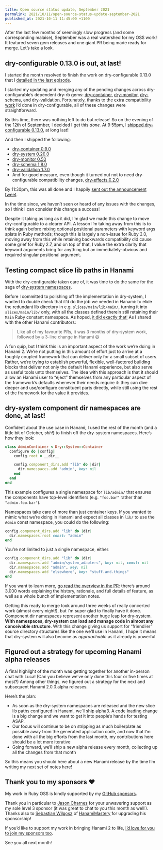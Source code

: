 ```yaml
---
title: Open source status update, September 2021
permalink: 2021/10/11/open-source-status-update-september-2021
published_at: 2021-10-11 11:45:00 +1100
---
```


After the last few months of seemingly slow progress (and some corresponding malaise), September was a real watershed for my OSS work! It featured seven gem releases and one giant PR being made ready for merge. Let’s take a look.

## dry-configurable 0.13.0 is out, at last!

I started the month resolved to finish the work on dry-configurable 0.13.0 that I [detailed in the last episode](/writing/2021/09/06/open-source-status-update-july-august-2021/).

I started my updating and merging any of the pending changes across dry-configurable’s dependent dry-rb gems: [dry-container](https://github.com/dry-rb/dry-container/pull/80), [dry-monitor](https://github.com/dry-rb/dry-monitor/pull/45), [dry-schema](https://github.com/dry-rb/dry-schema/pull/373), and [dry-validation](https://github.com/dry-rb/dry-validation/pull/691). Fortunately, thanks to the [extra compatibility work](https://github.com/dry-rb/dry-configurable/pull/121) I’d done in dry-configurable, all of these changes were straightforward.

By this time, there was nothing left to do but release! So on the evening of the 12th of September, I decided I get this _done._ At 9:55pm, I [shipped dry-configurable 0.13.0](https://github.com/dry-rb/dry-configurable/releases/tag/v0.13.0), at long last!

And then I shipped the following:

- [dry-container 0.9.0](https://github.com/dry-rb/dry-container/releases/tag/v0.9.0)
- [dry-system 0.20.0](https://github.com/dry-rb/dry-system/releases/tag/v0.20.0)
- [dry-monitor 0.50](https://github.com/dry-rb/dry-monitor/releases/tag/v0.5.0)
- [dry-schema 1.8.0](https://github.com/dry-rb/dry-schema/releases/tag/v1.8.0)
- [dry-validation 1.7.0](https://github.com/dry-rb/dry-validation/releases/tag/v1.7.0)
- And for good measure, even though it turned out not to need dry-configurable compatibility changes, [dry-effects 0.2.0](https://github.com/dry-rb/dry-effects/releases/tag/v0.2.0)

By 11:30pm, this was all done and I happily [sent out the announcement tweet](https://twitter.com/dry_rb/status/1437045303962595331).

In the time since, we haven’t seen or heard of any issues with the changes, so I think I can consider this change a success!

Despite it taking as long as it did, I’m glad we made this change to move dry-configurable to a clearer API. A lesson I’m taking away from this is to think again before mixing optional positional parameters with keyword args splats in Ruby methods; though this is largely a non-issue for Ruby 3.0, moving away from this while retaining backwards compatibility did cause some grief for Ruby 2.7, and on top of that, I value the extra clarity that keyword arguments bring for anything but an immediately-obvious and required singular positional argument.

## Testing compact slice lib paths in Hanami

With the dry-configurable taken care of, it was time to do the same for the saga of [dry-system namespaces](https://github.com/dry-rb/dry-system/pull/181).

Before I committed to polishing off the implementation in dry-system, I wanted to double check that it’d do the job we needed in Hanami: to elide the redundant lib directory in e.g. `slices/main/lib/main/`, turning it into `slices/main/lib/` only, with all the classes defined therein still retaining their `Main` Ruby constant namespace. As hoped, [it did exactly that!](https://github.com/hanami/hanami/pull/1123) As I shared with the other Hanami contributors:

> Like all of my favourite PRs, it was 3 months of dry-system work, followed by a 3-line change in Hanami 😄

A fun quip, but I think this is an important aspect of the work we’re doing in Hanami 2. We’re not putting in this amount of effort just to arrive at a toughly coupled framework that can deliver only for a small subset of users. Rather, we’re trying to establish powerful, flexible, well-factored building blocks that deliver not only the default Hanami experience, but also serve as useful tools unto themselves. The idea with this approach is that it should allow an Hanami user to “eject” themselves from any particular aspect of the framework’s defaults whenever their needs require it: they can dive deeper and use/configure constituent parts directly, while still using the rest of the framework for the value it provides.

## dry-system component dir namespaces are done, at last!

Confident about the use case in Hanami, I used the rest of the month (and a little bit of October, _shh!_) to finish off the dry-system namespaces. Here’s how they look:

```ruby
class AdminContainer < Dry::System::Container
  configure do |config|
    config.root = __dir__

    config.component_dirs.add "lib" do |dir|
      dir.namespaces.add "admin", key: nil
    end
  end
end
```

This example configures a single namespace for `lib/admin/` that ensures the components have top-level identifiers (e.g. `"foo.bar"` rather than `"admin.foo.bar"`).

Namespaces take care of more than just container keys. If you wanted to mimic what we’re doing in Hanami and expect all classes in `lib/` to use the `Admin` const namespace, you could do the following:

```ruby
config.component_dirs.add "lib" do |dir|
  dir.namespaces.root const: "admin"
end
```

You’re not limited to just a single namespace, either:

```ruby
config.component_dirs.add "lib" do |dir|
  dir.namespaces.add "admin/system_adapters", key: nil, const: nil
  dir.namespaces.add "admin", key: nil
  dir.namespaces.add "elsewhere", key: "stuff.and.things"
end
```

If you want to learn more, [go read the overview in the PR](https://github.com/dry-rb/dry-system/pull/181): there’s around 3,000 words explaining the history, rationale, and full details of feature, as well as a whole bunch of implementation notes.

Getting this ready to merge took around three weeks of really concerted work (almost every night!), but I’m super glad to finally have it done. Component dir namespaces represent another huge leap for dry-system. **With namespaces, dry-system can load and manage code in almost any conceivable structure.** With this change giving us support for “friendlier” source directory structures like the one we’ll use in Hanami, I hope it means that dry-system will also become as _approachable_ as it already is powerful.

## Figured out a strategy for upcoming Hanami alpha releases

A final highlight of the month was getting together for another in-person chat with Luca! (Can you believe we’ve only done this four or five times at most?) Among other things, we figured out a strategy for the next and subsequent Hanami 2.0.0.alpha releases.

Here’s the plan:

- As soon as the dry-system namespaces are released and the new slice lib paths configured in Hanami, we’ll ship alpha3. A code loading change is a big change and we want to get it into people’s hands for testing ASAP.
- Our focus will continue to be on stripping as much boilerplate as possible away from the generated application code, and now that I’m done with all the big efforts from the last month, my contributions here should be a lot more iterative
- Going forward, we’ll ship a new alpha release every month, collecting up all the changes from that month

So this means you should here about a new Hanami release by the time I’m writing my next set of notes here!

## Thank you to my sponsors ❤️

My work in Ruby OSS is kindly supported by my [GitHub sponsors](https://github.com/sponsors/timriley).

Thank you in particular to [Jason Charnes](https://github.com/jasoncharnes) for your unwavering support as my sole level 3 sponsor (it was great to chat to you this month as well!). Thanks also to [Sebastian Wilgosz](https://github.com/swilgosz) of [HanamiMastery](https://hanamimastery.com) for upgrading his sponsorship!

If you’d like to support my work in bringing Hanami 2 to life, [I’d love for you to join my sponsors too](https://github.com/sponsors/timriley).

See you all next month!
